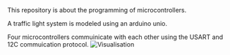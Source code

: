 This repository is about the programming of microcontrollers.

A traffic light system is modeled using an arduino unio.

Four microcontrollers commuinicate with each other using the USART and 12C commuication protocol.
![Visualisation](https://user-images.githubusercontent.com/72282670/162585378-54b90bfd-0cd0-4b69-bb31-04f68c9120bc.jpg)
